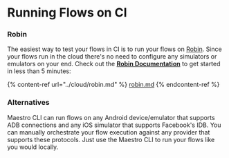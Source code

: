 # Running Flows on CI

### Robin

The easiest way to test your flows in CI is to run your flows on [Robin](https://www.robintest.com/). Since your flows run in the cloud there's no need to configure any simulators or emulators on your end. Check out the [**Robin Documentation**](https://app.gitbook.com/o/zCVYm3M93B0sOcjR1Oj4/s/BgsTHJKly2ot47sddGqS/) to get started in less than 5 minutes:

{% content-ref url="../cloud/robin.md" %}
[robin.md](../cloud/robin.md)
{% endcontent-ref %}

### Alternatives

Maestro CLI can run flows on any Android device/emulator that supports ADB connections and any iOS simulator that supports Facebook's IDB. You can manually orchestrate your flow execution against any provider that supports these protocols. Just use the Maestro CLI to run your flows like you would locally.

